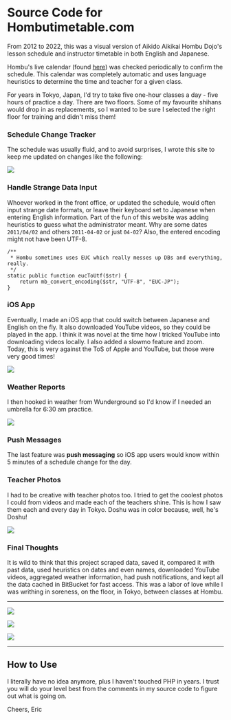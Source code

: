 # Source Code for Hombutimetable.com

From 2012 to 2022, this was a visual version of Aikido Aikikai Hombu Dojo's lesson schedule and instructor timetable in both English and Japanese.

Hombu's live calendar (found [here](http://aikikai.or.jp/information/practiceleader.html)) was checked periodically to confirm the schedule. This calendar was completely automatic and uses language heuristics to determine the time and teacher for a given class.

For years in Tokyo, Japan, I'd try to take five one-hour classes a day - five hours of practice a day. There are two floors. Some of my favourite shihans would drop in as replacements, so I wanted to be sure I selected the right floor for training and didn't miss them!

### Schedule Change Tracker

The schedule was usually fluid, and to avoid surprises, I wrote this site to keep me updated on changes like the following:

![](.readme_images/teacher_change.png)

### Handle Strange Data Input

Whoever worked in the front office, or updated the schedule, would often input strange date formats, or leave their keyboard set to Japanese when entering English information. Part of the fun of this website was adding heuristics to guess what the administrator meant. Why are some dates `2011/04/02` and others `2011-04-02` or just `04-02`? Also, the entered encoding might not have been UTF-8.

```
/**
 * Hombu sometimes uses EUC which really messes up DBs and everything, really.
 */ 	
static public function eucToUtf($str) {
    return mb_convert_encoding($str, "UTF-8", "EUC-JP");		
}
```

### iOS App

Eventually, I made an iOS app that could switch between Japanese and English on the fly. It also downloaded YouTube videos, so they could be played in the app. I think it was novel at the time how I tricked YouTube into downloading videos locally. I also added a slowmo feature and zoom. Today, this is very against the ToS of Apple and YouTube, but those were very good times!

![](.readme_images/old_app.png)

### Weather Reports

I then hooked in weather from Wunderground so I'd know if I needed an umbrella for 6:30 am practice.

![](.readme_images/wunderground.png)

### Push Messages

The last feature was **push messaging** so iOS app users would know within 5 minutes of a schedule change for the day.

### Teacher Photos

I had to be creative with teacher photos too. I tried to get the coolest photos I could from videos and made each of the teachers shine. This is how I saw them each and every day in Tokyo. Doshu was in color because, well, he's Doshu!

![](.readme_images/shihans.png)

### Final Thoughts

It is wild to think that this project scraped data, saved it, compared it with past data, used heuristics on dates and even names, downloaded YouTube videos, aggregated weather information, had push notifications, and kept all the data cached in BitBucket for fast access. This was a labor of love while I was writhing in soreness, on the floor, in Tokyo, between classes at Hombu.

---

![](.readme_images/english.png)

![](.readme_images/japanese.png)

![](.readme_images/about.png)

---

## How to Use

I literally have no idea anymore, plus I haven't touched PHP in years. I trust you will do your level best from the comments in my source code to figure out what is going on.

Cheers,
Eric
